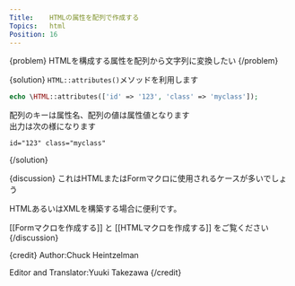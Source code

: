 ```yaml
---
Title:    HTMLの属性を配列で作成する
Topics:   html
Position: 16
---
```


{problem}
HTMLを構成する属性を配列から文字列に変換したい
{/problem}

{solution}
`HTML::attributes()`メソッドを利用します

```php
echo \HTML::attributes(['id' => '123', 'class' => 'myclass']);
```

配列のキーは属性名、配列の値は属性値となります  
出力は次の様になります

```text
id="123" class="myclass"
```
{/solution}

{discussion}
これはHTMLまたはFormマクロに使用されるケースが多いでしょう

HTMLあるいはXMLを構築する場合に便利です。

[[Formマクロを作成する]] と
[[HTMLマクロを作成する]] をご覧ください
{/discussion}

{credit}
Author:Chuck Heintzelman

Editor and Translator:Yuuki Takezawa
{/credit}
